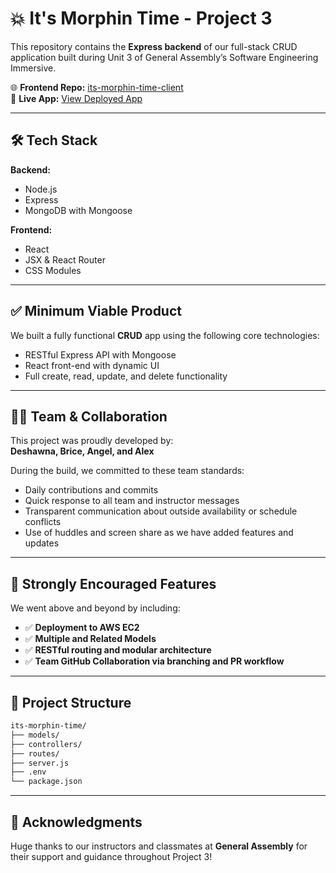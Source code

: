 # 💥 It's Morphin Time - Project 3

This repository contains the **Express backend** of our full-stack CRUD application built during Unit 3 of General Assembly’s Software Engineering Immersive.

🌐 **Frontend Repo:** [its-morphin-time-client](https://github.com/ajungers-ga/its-morphin-time-client)  
🚀 **Live App:** [View Deployed App](http://18.217.185.247:5174/)

---

## 🛠️ Tech Stack

**Backend:**  
- Node.js  
- Express  
- MongoDB with Mongoose  

**Frontend:**  
- React  
- JSX & React Router  
- CSS Modules  

---

## ✅ Minimum Viable Product

We built a fully functional **CRUD** app using the following core technologies:

- RESTful Express API with Mongoose
- React front-end with dynamic UI
- Full create, read, update, and delete functionality

---

## 🧑‍💻 Team & Collaboration

This project was proudly developed by:  
**Deshawna, Brice, Angel, and Alex**  

During the build, we committed to these team standards:
-  Daily contributions and commits
-  Quick response to all team and instructor messages 
-  Transparent communication about outside availability or schedule conflicts
-  Use of huddles and screen share as we have added features and updates

---

## 🌟 Strongly Encouraged Features

We went above and beyond by including:
- ✅ **Deployment to AWS EC2**
- ✅ **Multiple and Related Models**
- ✅ **RESTful routing and modular architecture**
- ✅ **Team GitHub Collaboration via branching and PR workflow**

---


## 📁 Project Structure

```bash
its-morphin-time/
├── models/
├── controllers/
├── routes/
├── server.js
├── .env
└── package.json
```

---

## 📣 Acknowledgments

Huge thanks to our instructors and classmates at **General Assembly** for their support and guidance throughout Project 3!
